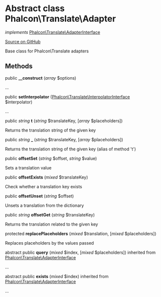 # Abstract class **Phalcon\\Translate\\Adapter**

*implements* [Phalcon\Translate\AdapterInterface](/en/3.2/api/Phalcon_Translate_AdapterInterface)

<a href="https://github.com/phalcon/cphalcon/blob/master/phalcon/translate/adapter.zep" class="btn btn-default btn-sm">Source on GitHub</a>

Base class for Phalcon\\Translate adapters


## Methods
public  **__construct** (*array* $options)

...


public  **setInterpolator** ([Phalcon\Translate\InterpolatorInterface](/en/3.2/api/Phalcon_Translate_InterpolatorInterface) $interpolator)

...


public *string* **t** (*string* $translateKey, [*array* $placeholders])

Returns the translation string of the given key



public *string* **_** (*string* $translateKey, [*array* $placeholders])

Returns the translation string of the given key (alias of method 't')



public  **offsetSet** (*string* $offset, *string* $value)

Sets a translation value



public  **offsetExists** (*mixed* $translateKey)

Check whether a translation key exists



public  **offsetUnset** (*string* $offset)

Unsets a translation from the dictionary



public *string* **offsetGet** (*string* $translateKey)

Returns the translation related to the given key



protected  **replacePlaceholders** (*mixed* $translation, [*mixed* $placeholders])

Replaces placeholders by the values passed



abstract public  **query** (*mixed* $index, [*mixed* $placeholders]) inherited from [Phalcon\Translate\AdapterInterface](/en/3.2/api/Phalcon_Translate_AdapterInterface)

...


abstract public  **exists** (*mixed* $index) inherited from [Phalcon\Translate\AdapterInterface](/en/3.2/api/Phalcon_Translate_AdapterInterface)

...


